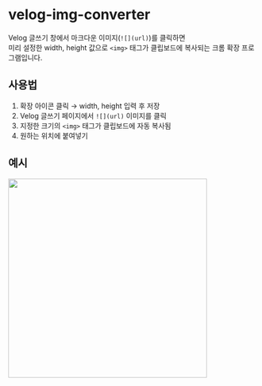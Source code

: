 # velog-img-converter

Velog 글쓰기 창에서 마크다운 이미지(`![](url)`)를 클릭하면  
미리 설정한 width, height 값으로 `<img>` 태그가 클립보드에 복사되는 크롬 확장 프로그램입니다.

## 사용법
1. 확장 아이콘 클릭 → width, height 입력 후 저장
2. Velog 글쓰기 페이지에서 `![](url)` 이미지를 클릭
3. 지정한 크기의 `<img>` 태그가 클립보드에 자동 복사됨
4. 원하는 위치에 붙여넣기

## 예시
<img src="https://github.com/user-attachments/assets/3fe1ad63-5b52-4bed-aa3a-d4d13a79b7ac" width="400">
